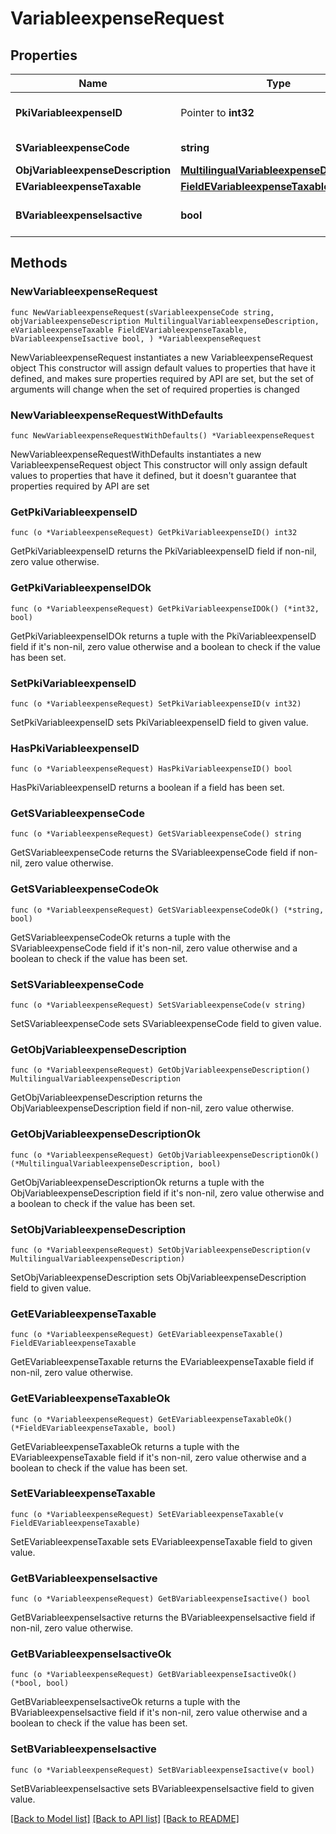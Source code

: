 # VariableexpenseRequest

## Properties

Name | Type | Description | Notes
------------ | ------------- | ------------- | -------------
**PkiVariableexpenseID** | Pointer to **int32** | The unique ID of the Variableexpense | [optional] 
**SVariableexpenseCode** | **string** | The code of the Variableexpense | 
**ObjVariableexpenseDescription** | [**MultilingualVariableexpenseDescription**](MultilingualVariableexpenseDescription.md) |  | 
**EVariableexpenseTaxable** | [**FieldEVariableexpenseTaxable**](FieldEVariableexpenseTaxable.md) |  | 
**BVariableexpenseIsactive** | **bool** | Whether the variableexpense is active or not | 

## Methods

### NewVariableexpenseRequest

`func NewVariableexpenseRequest(sVariableexpenseCode string, objVariableexpenseDescription MultilingualVariableexpenseDescription, eVariableexpenseTaxable FieldEVariableexpenseTaxable, bVariableexpenseIsactive bool, ) *VariableexpenseRequest`

NewVariableexpenseRequest instantiates a new VariableexpenseRequest object
This constructor will assign default values to properties that have it defined,
and makes sure properties required by API are set, but the set of arguments
will change when the set of required properties is changed

### NewVariableexpenseRequestWithDefaults

`func NewVariableexpenseRequestWithDefaults() *VariableexpenseRequest`

NewVariableexpenseRequestWithDefaults instantiates a new VariableexpenseRequest object
This constructor will only assign default values to properties that have it defined,
but it doesn't guarantee that properties required by API are set

### GetPkiVariableexpenseID

`func (o *VariableexpenseRequest) GetPkiVariableexpenseID() int32`

GetPkiVariableexpenseID returns the PkiVariableexpenseID field if non-nil, zero value otherwise.

### GetPkiVariableexpenseIDOk

`func (o *VariableexpenseRequest) GetPkiVariableexpenseIDOk() (*int32, bool)`

GetPkiVariableexpenseIDOk returns a tuple with the PkiVariableexpenseID field if it's non-nil, zero value otherwise
and a boolean to check if the value has been set.

### SetPkiVariableexpenseID

`func (o *VariableexpenseRequest) SetPkiVariableexpenseID(v int32)`

SetPkiVariableexpenseID sets PkiVariableexpenseID field to given value.

### HasPkiVariableexpenseID

`func (o *VariableexpenseRequest) HasPkiVariableexpenseID() bool`

HasPkiVariableexpenseID returns a boolean if a field has been set.

### GetSVariableexpenseCode

`func (o *VariableexpenseRequest) GetSVariableexpenseCode() string`

GetSVariableexpenseCode returns the SVariableexpenseCode field if non-nil, zero value otherwise.

### GetSVariableexpenseCodeOk

`func (o *VariableexpenseRequest) GetSVariableexpenseCodeOk() (*string, bool)`

GetSVariableexpenseCodeOk returns a tuple with the SVariableexpenseCode field if it's non-nil, zero value otherwise
and a boolean to check if the value has been set.

### SetSVariableexpenseCode

`func (o *VariableexpenseRequest) SetSVariableexpenseCode(v string)`

SetSVariableexpenseCode sets SVariableexpenseCode field to given value.


### GetObjVariableexpenseDescription

`func (o *VariableexpenseRequest) GetObjVariableexpenseDescription() MultilingualVariableexpenseDescription`

GetObjVariableexpenseDescription returns the ObjVariableexpenseDescription field if non-nil, zero value otherwise.

### GetObjVariableexpenseDescriptionOk

`func (o *VariableexpenseRequest) GetObjVariableexpenseDescriptionOk() (*MultilingualVariableexpenseDescription, bool)`

GetObjVariableexpenseDescriptionOk returns a tuple with the ObjVariableexpenseDescription field if it's non-nil, zero value otherwise
and a boolean to check if the value has been set.

### SetObjVariableexpenseDescription

`func (o *VariableexpenseRequest) SetObjVariableexpenseDescription(v MultilingualVariableexpenseDescription)`

SetObjVariableexpenseDescription sets ObjVariableexpenseDescription field to given value.


### GetEVariableexpenseTaxable

`func (o *VariableexpenseRequest) GetEVariableexpenseTaxable() FieldEVariableexpenseTaxable`

GetEVariableexpenseTaxable returns the EVariableexpenseTaxable field if non-nil, zero value otherwise.

### GetEVariableexpenseTaxableOk

`func (o *VariableexpenseRequest) GetEVariableexpenseTaxableOk() (*FieldEVariableexpenseTaxable, bool)`

GetEVariableexpenseTaxableOk returns a tuple with the EVariableexpenseTaxable field if it's non-nil, zero value otherwise
and a boolean to check if the value has been set.

### SetEVariableexpenseTaxable

`func (o *VariableexpenseRequest) SetEVariableexpenseTaxable(v FieldEVariableexpenseTaxable)`

SetEVariableexpenseTaxable sets EVariableexpenseTaxable field to given value.


### GetBVariableexpenseIsactive

`func (o *VariableexpenseRequest) GetBVariableexpenseIsactive() bool`

GetBVariableexpenseIsactive returns the BVariableexpenseIsactive field if non-nil, zero value otherwise.

### GetBVariableexpenseIsactiveOk

`func (o *VariableexpenseRequest) GetBVariableexpenseIsactiveOk() (*bool, bool)`

GetBVariableexpenseIsactiveOk returns a tuple with the BVariableexpenseIsactive field if it's non-nil, zero value otherwise
and a boolean to check if the value has been set.

### SetBVariableexpenseIsactive

`func (o *VariableexpenseRequest) SetBVariableexpenseIsactive(v bool)`

SetBVariableexpenseIsactive sets BVariableexpenseIsactive field to given value.



[[Back to Model list]](../README.md#documentation-for-models) [[Back to API list]](../README.md#documentation-for-api-endpoints) [[Back to README]](../README.md)


